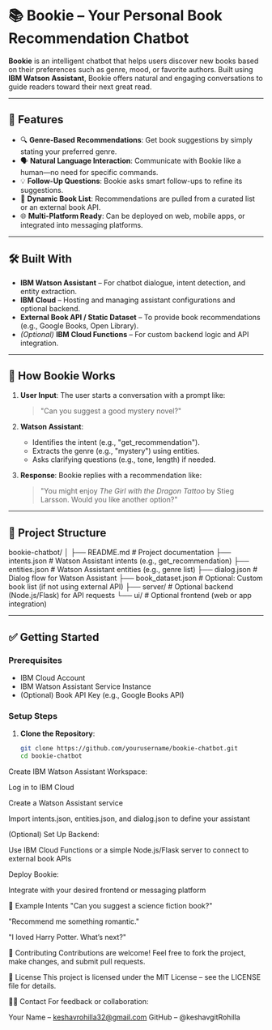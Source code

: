 
# 📚 Bookie – Your Personal Book Recommendation Chatbot

**Bookie** is an intelligent chatbot that helps users discover new books based on their preferences such as genre, mood, or favorite authors. Built using **IBM Watson Assistant**, Bookie offers natural and engaging conversations to guide readers toward their next great read.

---

## 🚀 Features

- 🔍 **Genre-Based Recommendations**: Get book suggestions by simply stating your preferred genre.
- 🗣️ **Natural Language Interaction**: Communicate with Bookie like a human—no need for specific commands.
- 💡 **Follow-Up Questions**: Bookie asks smart follow-ups to refine its suggestions.
- 📖 **Dynamic Book List**: Recommendations are pulled from a curated list or an external book API.
- 🌐 **Multi-Platform Ready**: Can be deployed on web, mobile apps, or integrated into messaging platforms.

---

## 🛠️ Built With

- **IBM Watson Assistant** – For chatbot dialogue, intent detection, and entity extraction.
- **IBM Cloud** – Hosting and managing assistant configurations and optional backend.
- **External Book API / Static Dataset** – To provide book recommendations (e.g., Google Books, Open Library).
- *(Optional)* **IBM Cloud Functions** – For custom backend logic and API integration.

---

## 🧠 How Bookie Works

1. **User Input**: The user starts a conversation with a prompt like:
   > "Can you suggest a good mystery novel?"

2. **Watson Assistant**:
   - Identifies the intent (e.g., "get_recommendation").
   - Extracts the genre (e.g., "mystery") using entities.
   - Asks clarifying questions (e.g., tone, length) if needed.

3. **Response**: Bookie replies with a recommendation like:
   > "You might enjoy *The Girl with the Dragon Tattoo* by Stieg Larsson. Would you like another option?"

---

## 📁 Project Structure
bookie-chatbot/
│
├── README.md # Project documentation
├── intents.json # Watson Assistant intents (e.g., get_recommendation)
├── entities.json # Watson Assistant entities (e.g., genre list)
├── dialog.json # Dialog flow for Watson Assistant
├── book_dataset.json # Optional: Custom book list (if not using external API)
├── server/ # Optional backend (Node.js/Flask) for API requests
└── ui/ # Optional frontend (web or app integration)



---

## ✅ Getting Started

### Prerequisites
- IBM Cloud Account
- IBM Watson Assistant Service Instance
- (Optional) Book API Key (e.g., Google Books API)

### Setup Steps

1. **Clone the Repository**:
   ```bash
   git clone https://github.com/yourusername/bookie-chatbot.git
   cd bookie-chatbot
Create IBM Watson Assistant Workspace:

Log in to IBM Cloud

Create a Watson Assistant service

Import intents.json, entities.json, and dialog.json to define your assistant

(Optional) Set Up Backend:

Use IBM Cloud Functions or a simple Node.js/Flask server to connect to external book APIs

Deploy Bookie:

Integrate with your desired frontend or messaging platform

🧪 Example Intents
"Can you suggest a science fiction book?"

"Recommend me something romantic."

"I loved Harry Potter. What’s next?"

🤝 Contributing
Contributions are welcome! Feel free to fork the project, make changes, and submit pull requests.

📜 License
This project is licensed under the MIT License – see the LICENSE file for details.

🙋‍♀️ Contact
For feedback or collaboration:

Your Name – keshavrohilla32@gmail.com
GitHub – @keshavgitRohilla



